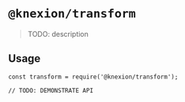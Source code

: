 # `@knexion/transform`

> TODO: description

## Usage

```
const transform = require('@knexion/transform');

// TODO: DEMONSTRATE API
```
